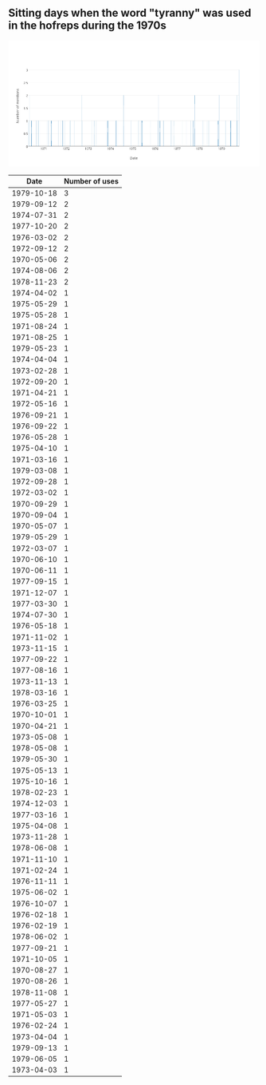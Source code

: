 ## Sitting days when the word "tyranny" was used in the hofreps during the 1970s

[![Chart of frequencies by date](tyranny-hofreps-1970.png)](https://plot.ly/~wragge/531)

| Date | Number of uses |
|--------------|----------------|
|1979-10-18|3|
|1979-09-12|2|
|1974-07-31|2|
|1977-10-20|2|
|1976-03-02|2|
|1972-09-12|2|
|1970-05-06|2|
|1974-08-06|2|
|1978-11-23|2|
|1974-04-02|1|
|1975-05-29|1|
|1975-05-28|1|
|1971-08-24|1|
|1971-08-25|1|
|1979-05-23|1|
|1974-04-04|1|
|1973-02-28|1|
|1972-09-20|1|
|1971-04-21|1|
|1972-05-16|1|
|1976-09-21|1|
|1976-09-22|1|
|1976-05-28|1|
|1975-04-10|1|
|1971-03-16|1|
|1979-03-08|1|
|1972-09-28|1|
|1972-03-02|1|
|1970-09-29|1|
|1970-09-04|1|
|1970-05-07|1|
|1979-05-29|1|
|1972-03-07|1|
|1970-06-10|1|
|1970-06-11|1|
|1977-09-15|1|
|1971-12-07|1|
|1977-03-30|1|
|1974-07-30|1|
|1976-05-18|1|
|1971-11-02|1|
|1973-11-15|1|
|1977-09-22|1|
|1977-08-16|1|
|1973-11-13|1|
|1978-03-16|1|
|1976-03-25|1|
|1970-10-01|1|
|1970-04-21|1|
|1973-05-08|1|
|1978-05-08|1|
|1979-05-30|1|
|1975-05-13|1|
|1975-10-16|1|
|1978-02-23|1|
|1974-12-03|1|
|1977-03-16|1|
|1975-04-08|1|
|1973-11-28|1|
|1978-06-08|1|
|1971-11-10|1|
|1971-02-24|1|
|1976-11-11|1|
|1975-06-02|1|
|1976-10-07|1|
|1976-02-18|1|
|1976-02-19|1|
|1978-06-02|1|
|1977-09-21|1|
|1971-10-05|1|
|1970-08-27|1|
|1970-08-26|1|
|1978-11-08|1|
|1977-05-27|1|
|1971-05-03|1|
|1976-02-24|1|
|1973-04-04|1|
|1979-09-13|1|
|1979-06-05|1|
|1973-04-03|1|
